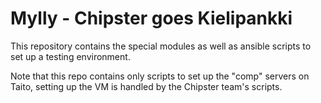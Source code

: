 Mylly - Chipster goes Kielipankki
==================

This repository contains the special modules as well as ansible scripts to set
up a testing environment.

Note that this repo contains only scripts to set up the "comp" servers on Taito, setting up the VM is handled by the Chipster team's scripts.
